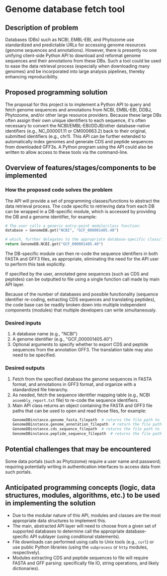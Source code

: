# Genome database fetch tool

## Description of problem
Databases (DBs) such as NCBI, EMBL-EBI, and Phytozome use standardized and predictable URLs for accessing genome resources (genome sequences and annotations). However, there is presently no one unifying client-side Python API to download and reformat genome sequences and their annotations from these DBs. Such a tool could be used to ease the data retrieval process (especially when downloading many genomes) and be incorporated into large analysis pipelines, thereby enhancing reproducibility.

## Proposed programming solution

The proposal for this project is to implement a Python API to query and fetch genome sequences and annotations from NCBI, EMBL-EBI, DDBJ, Phytozome, and/or other large resource providers. Because these large DBs often assign their own unique identifiers to each sequence, it's often necessary to convert the NCBI/EMBL-EBI/DDJB/other database-native identifiers (e.g., NC_000001.11 or CM000663.2) back to their original, submitted identifiers (e.g., chr1). This API can be further extended to automatically index genomes and generate CDS and peptide sequences from downloaded GFF3s. A Python program using the API could also be written to allow access to these tools via the command-line.

## Overview of features/stages/components to be implemented
### How the proposed code solves the problem
The API will provide a set of programming classes/functions to abstract the data retrieval process. The code specific to retrieving data from each DB can be wrapped in a DB-specific module, which is accessed by providing the DB and a genome identifier, for example:

```python
# The user calls a generic entry-point module/class function:
database = GenomeDB.get("NCBI", "GCF_000001405.40")

# which, further delegates to the appropriate database-specific class/function:
return GenomeDB.NCBI.get("GCF_000001405.40")
```

The DB-specific module can then re-code the sequence identifiers in both FASTA and GFF3 files, as appropriate, eliminating the need for the API user to perform this task explicitly.

If specified by the user, annotated gene sequences (such as CDS and peptides) can be outputted to file using a single function call made by main API layer.

Because of the number of databases and possible functionality (sequence identifier re-coding, extracting CDS sequences and translating peptides), the code base can be readily broken down into multiple independent components (modules) that multiple developers can write simultaneously.

### Desired inputs

1. A database name (e.g., "NCBI")
2. A genome identifier (e.g., "GCF_000001405.40")
3. Optional arguments to specify whether to export CDS and peptide sequences from the annotation GFF3. The translation table may also need to be specified.

### Desired outputs

1. Fetch from the specified database the genome sequences in FASTA format, and annotations in GFF3 format, and organize with a standardized file hierarchy.  
2. As needed, fetch the sequence identifier mapping table (e.g., NCBI `assembly_report.txt` file) to re-code the sequence identifiers.  
3. Main API class returns an object containing the FASTA and GFF3 file paths that can be used to open and read those files, for example:  
    ```python
    GenomeDBinstance.genome_fasta_filepath  # returns the file path to the genome sequences
    GenomeDBinstance.genome_annotation_filepath  # return the file path to the genome annotations
    GenomeDBinstance.cds_sequence_filepath  # returns the file path to the CDS sequences
    GenomeDBinstance.peptide_sequence_filepath  # returns the file path to the translated CDS peptides
    ```
## Potential challenges that may be encountered
Some data portals (such as Phytozome) require a user name and password; requiring potentially writing in authentication interfaces to access data from such portals.

## Anticipated programming concepts (logic, data structures, modules, algorithms, etc.) to be used in implementing the solution

- Due to the modular nature of this API, modules and classes are the most appropriate data structures to implement this.
- The main, abstracted API layer will need to choose from a given set of supported databases to determine call the appropriate database-specific API sublayer (using conditional statements).
- File downloads can performed using calls to Unix tools (e.g., `curl`) or use public Python libraries (using the `subprocess` or `http` modules, respectively).
- Modules extracting CDS and peptide sequences to file will require FASTA and GFF parsing: specifically file IO, string operations, and likely dictionaries).
